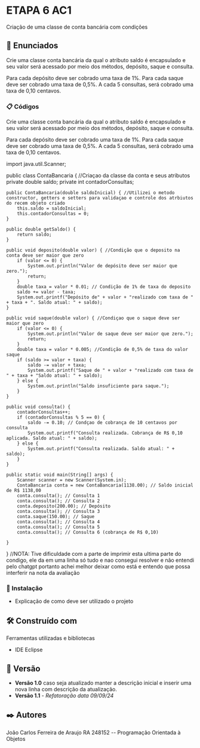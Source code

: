 # ETAPA 6 AC1

Criação de uma classe de conta bancária com condições

## 🚀 Enunciados

Crie uma classe conta bancária da qual o atributo saldo é encapsulado e seu valor será acessado por meio dos métodos, depósito, saque e consulta.

Para cada depósito deve ser cobrado uma taxa de 1%.
Para cada saque deve ser cobrado uma taxa de 0,5%.
A cada 5 consultas, será cobrado uma taxa de 0,10 centavos.

### 📋 Códigos
Crie uma classe conta bancária da qual o atributo saldo é encapsulado e seu valor será acessado por meio dos métodos, depósito, saque e consulta.

Para cada depósito deve ser cobrado uma taxa de 1%.
Para cada saque deve ser cobrado uma taxa de 0,5%.
A cada 5 consultas, será cobrado uma taxa de 0,10 centavos.

import java.util.Scanner;

public class ContaBancaria { //Criaçao da classe da conta e seus atributos
    private double saldo;
    private int contadorConsultas;

    public ContaBancaria(double saldoInicial) { //Utilizei o metodo constructor, getters e setters para validaçao e controle dos atrbiutos do recem objeto criado
        this.saldo = saldoInicial;
        this.contadorConsultas = 0;
    }

    public double getSaldo() {
        return saldo;
    }

    public void deposito(double valor) { //Condição que o deposito na conta deve ser maior que zero
        if (valor <= 0) {
            System.out.println("Valor de depósito deve ser maior que zero.");
            return;
        }
        double taxa = valor * 0.01; // Condição de 1% de taxa do deposito
        saldo += valor - taxa;
        System.out.printf("Depósito de" + valor + "realizado com taxa de " + taxa + ". Saldo atual: " + saldo);
    }

    public void saque(double valor) { //Condiçao que o saque deve ser maior que zero
        if (valor <= 0) {
            System.out.println("Valor de saque deve ser maior que zero.");
            return;
        }
        double taxa = valor * 0.005; //Condição de 0,5% de taxa do valor saque
        if (saldo >= valor + taxa) {
            saldo -= valor + taxa;
            System.out.printf("Saque de " + valor + "realizado com taxa de " + taxa + "Saldo atual: " + saldo);
        } else {
            System.out.println("Saldo insuficiente para saque.");
        }
    }

    public void consulta() { 
        contadorConsultas++;
        if (contadorConsultas % 5 == 0) {
            saldo -= 0.10; // Condçao de cobrança de 10 centavos por consulta
            System.out.printf("Consulta realizada. Cobrança de R$ 0,10 aplicada. Saldo atual: " + saldo);
        } else {
            System.out.printf("Consulta realizada. Saldo atual: " + saldo);
        }
    }

    public static void main(String[] args) {
        Scanner scanner = new Scanner(System.in);
        ContaBancaria conta = new ContaBancaria(1138.00); // Saldo inicial de R$ 1138,00
        conta.consulta(); // Consulta 1
        conta.consulta(); // Consulta 2
        conta.deposito(200.00); // Depósito
        conta.consulta(); // Consulta 3
        conta.saque(150.00); // Saque
        conta.consulta(); // Consulta 4
        conta.consulta(); // Consulta 5
        conta.consulta(); // Consulta 6 (cobrança de R$ 0,10)

    }
}
//NOTA: Tive dificuldade com a parte de imprimir esta ultima parte do condigo, ele da em uma linha só tudo e nao consegui resolver e não entendi pelo chatgpt portanto achei melhor deixar como está e entendo que possa interferir na nota da avaliação
### 🔧 Instalação

* Explicação de como deve ser utilizado o projeto

## 🛠️ Construído com

Ferramentas utilizadas e bibliotecas

* IDE Eclipse

## 📌 Versão

* **Versão 1.0** caso seja atualizado manter a descrição inicial e inserir uma nova linha com descrição da atualização.
* **Versão 1.1** - *Refatoração* *data 09/09/24*

## ✒️ Autores

João Carlos Ferreira de Araujo RA 248152 -- Programação Orientada à Objetos

